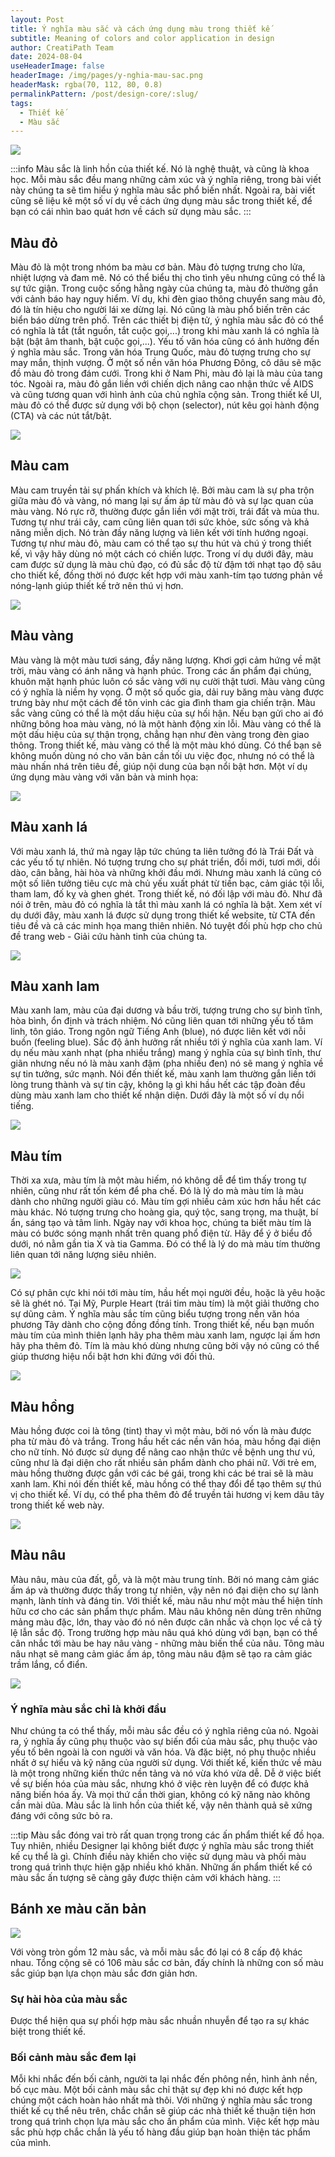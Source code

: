 ```yaml
---
layout: Post
title: Ý nghĩa màu sắc và cách ứng dụng màu trong thiết kế
subtitle: Meaning of colors and color application in design
author: CreatiPath Team
date: 2024-08-04
useHeaderImage: false
headerImage: /img/pages/y-nghia-mau-sac.png
headerMask: rgba(70, 112, 80, 0.8)
permalinkPattern: /post/design-core/:slug/
tags:
  - Thiết kế
  - Màu sắc
---
```


![](../../.vuepress/public/img/pages/y-nghia-mau-sac.png)

:::info
Màu sắc là linh hồn của thiết kế. Nó là nghệ thuật, và cũng là khoa học. Mỗi màu sắc đều mang những cảm xúc và ý nghĩa riêng, trong bài viết này chúng ta sẽ tìm hiểu ý nghĩa màu sắc phổ biến nhất. Ngoài ra, bài viết cũng sẽ liệu kê một số ví dụ về cách ứng dụng màu sắc trong thiết kế, để bạn có cái nhìn bao quát hơn về cách sử dụng màu sắc. 
:::

## Màu đỏ
Màu đỏ là một trong nhóm ba màu cơ bản. Màu đỏ tượng trưng cho lửa, nhiệt lượng và đam mê. Nó có thể biểu thị cho tình yêu nhưng cũng có thể là sự tức giận. Trong cuộc sống hằng ngày của chúng ta, màu đỏ thường gắn với cảnh báo hay nguy hiểm. Ví dụ, khi đèn giao thông chuyển sang màu đỏ, đó là tín hiệu cho người lái xe dừng lại. Nó cũng là màu phổ biến trên các biển báo dừng trên phố. Trên các thiết bị điện tử, ý nghĩa màu sắc đỏ có thể có nghĩa là tắt (tắt nguồn, tắt cuộc gọi,...) trong khi màu xanh lá có nghĩa là bật (bật âm thanh, bật cuộc gọi,...).
Yếu tố văn hóa cũng có ảnh hưởng đến ý nghĩa màu sắc. Trong văn hóa Trung Quốc, màu đỏ tượng trưng cho sự may mắn, thịnh vượng. Ở một số nền văn hóa Phương Đông, cô dâu sẽ mặc đồ màu đỏ trong đám cưới. Trong khi ở Nam Phi, màu đỏ lại là màu của tang tóc. Ngoài ra, màu đỏ gắn liền với chiến dịch nâng cao nhận thức về AIDS và cũng tương quan với hình ảnh của chủ nghĩa cộng sản.
Trong thiết kế UI, màu đỏ có thể được sử dụng với bộ chọn (selector), nút kêu gọi hành động (CTA) và các nút tắt/bật.
 
 ![](../../.vuepress/public/img/in-post/section2/1.png)
 
## Màu cam
Màu cam truyền tải sự phấn khích và khích lệ. Bởi màu cam là sự pha trộn giữa màu đỏ và vàng, nó mang lại sự ấm áp từ màu đỏ và sự lạc quan của màu vàng. Nó rực rỡ, thường được gắn liền với mặt trời, trái đất và mùa thu. Tương tự như trái cây, cam cũng liên quan tới sức khỏe, sức sống và khả năng miễn dịch. Nó tràn đầy năng lượng và liên kết với tính hướng ngoại.
Tương tự như màu đỏ, màu cam có thể tạo sự thu hút và chú ý trong thiết kế, vì vậy hãy dùng nó một cách có chiến lược. Trong ví dụ dưới đây, màu cam được sử dụng là màu chủ đạo, có đủ sắc độ từ đậm tới nhạt tạo độ sâu cho thiết kế, đồng thời nó được kết hợp với màu xanh-tím tạo tương phản về nóng-lạnh giúp thiết kế trở nên thú vị hơn.
 
 
 ![](../../.vuepress/public/img/in-post/section2/2.png)
 
## Màu vàng
Màu vàng là một màu tươi sáng, đầy năng lượng. Khơi gợi cảm hứng về mặt trời, màu vàng có ánh năng và hạnh phúc. Trong các ấn phẩm đại chúng, khuôn mặt hạnh phúc luôn có sắc vàng với nụ cười thật tươi.
Màu vàng cũng có ý nghĩa là niềm hy vọng. Ở một số quốc gia, dải ruy băng màu vàng được trưng bày như một cách để tôn vinh các gia đình tham gia chiến trận. Màu sắc vàng cũng có thể là một dấu hiệu của sự hối hận. Nếu bạn gửi cho ai đó những bông hoa màu vàng, nó là một hành động xin lỗi. Màu vàng có thể là một dấu hiệu của sự thận trọng, chẳng hạn như đèn vàng trong đèn giao thông.
Trong thiết kế, màu vàng có thể là một màu khó dùng. Có thể bạn sẽ không muốn dùng nó cho văn bản cần tối ưu việc đọc, nhưng nó có thể là màu nhấn nhá trên tiêu đề, giúp nội dung của bạn nổi bật hơn. Một ví dụ ứng dụng màu vàng với văn bản và minh họa:
 
 
 ![](../../.vuepress/public/img/in-post/section2/3.png)

## Màu xanh lá
Với màu xanh lá, thứ mà ngay lập tức chúng ta liên tưởng đó là Trái Đất và các yếu tố tự nhiên. Nó tượng trưng cho sự phát triển, đổi mới, tươi mới, dồi dào, cân bằng, hài hòa và những khởi đầu mới. Nhưng màu xanh lá cũng có một số liên tưởng tiêu cực mà chủ yếu xuất phát từ tiền bạc, cảm giác tội lỗi, tham lam, đố kỵ và ghen ghét.
Trong thiết kế, nó đối lập với màu đỏ. Như đã nói ở trên, màu đỏ có nghĩa là tắt thì màu xanh lá có nghĩa là bật. Xem xét ví dụ dưới đây, màu xanh lá được sử dụng trong thiết kế website, từ CTA đến tiêu đề và cả các minh họa mang thiên nhiên. Nó tuyệt đối phù hợp cho chủ đề trang web - Giải cứu hành tinh của chúng ta. 
 
 
 ![](../../.vuepress/public/img/in-post/section2/4.png)

## Màu xanh lam
Màu xanh lam, màu của đại dương và bầu trời, tượng trưng cho sự bình tĩnh, hòa bình, ổn định và trách nhiệm. Nó cũng liên quan tới những yếu tố tâm linh, tôn giáo. Trong ngôn ngữ Tiếng Anh (blue), nó được liên kết với nỗi buồn (feeling blue). Sắc độ ảnh hưởng rất nhiều tới ý nghĩa của xanh lam. Ví dụ nếu màu xanh nhạt (pha nhiều trắng) mang ý nghĩa của sự bình tĩnh, thư giãn nhưng nếu nó là màu xanh đậm (pha nhiều đen) nó sẽ mang ý nghĩa về sự tin tưởng, sức mạnh.
Nói đến thiết kế, màu xanh lam thường gắn liền tới lòng trung thành và sự tin cậy, không lạ gì khi hầu hết các tập đoàn đều dùng màu xanh lam cho thiết kế nhận diện. Dưới đây là một số ví dụ nổi tiếng.
 
 
 ![](../../.vuepress/public/img/in-post/section2/5.png)

## Màu tím
Thời xa xưa, màu tím là một màu hiếm, nó không dễ để tìm thấy trong tự nhiên, cũng như rất tốn kém để pha chế. Đó là lý do mà màu tím là màu dành cho những người giàu có. Màu tím gợi nhiều cảm xúc hơn hầu hết các màu khác. Nó tượng trưng cho hoàng gia, quý tộc, sang trọng, ma thuật, bí ẩn, sáng tạo và tâm linh.
Ngày nay với khoa học, chúng ta biết màu tím là màu có bước sóng mạnh nhất trên quang phổ điện từ. Hãy để ý ở biểu đồ dưới, nó nằm gần tia X và tia Gamma. Đó có thể là lý do mà màu tím thường liên quan tới năng lượng siêu nhiên.


 ![](../../.vuepress/public/img/in-post/section2/6.png)
 
Có sự phân cực khi nói tới màu tím, hầu hết mọi người đều, hoặc là yêu hoặc sẽ là ghét nó. Tại Mỹ, Purple Heart (trái tim màu tím) là một giải thưởng cho sự dũng cảm. Ý nghĩa màu sắc tím cũng biểu tượng trong nền văn hóa phương Tây dành cho cộng đồng đồng tính.
Trong thiết kế, nếu bạn muốn màu tím của mình thiên lạnh hãy pha thêm màu xanh lam, ngược lại ấm hơn hãy pha thêm đỏ. Tím là màu khó dùng nhưng cũng bởi vậy nó cũng có thể giúp thương hiệu nổi bật hơn khi đứng với đối thủ.
 
 
 ![](../../.vuepress/public/img/in-post/section2/7.png)
 
## Màu hồng
Màu hồng được coi là tông (tint) thay vì một màu, bởi nó vốn là màu được pha từ màu đỏ và trắng. Trong hầu hết các nền văn hóa, màu hồng đại diện cho nữ tính. Nó được sử dụng để nâng cao nhận thức về bệnh ung thư vú, cũng như là đại diện cho rất nhiều sản phẩm dành cho phái nữ. Với trẻ em, màu hồng thường được gắn với các bé gái, trong khi các bé trai sẽ là màu xanh lam.
Khi nói đến thiết kế, màu hồng có thể thay đổi để tạo thêm sự thú vị cho thiết kế. Ví dụ, có thể pha thêm đỏ để truyền tải hương vị kem dâu tây trong thiết kế web này.
 
 
 ![](../../.vuepress/public/img/in-post/section2/8.png)
 
## Màu nâu
Màu nâu, màu của đất, gỗ, và là một màu trung tính. Bởi nó mang cảm giác ấm áp và thường được thấy trong tự nhiên, vậy nên nó đại diện cho sự lành mạnh, lành tính và đáng tin.
Với thiết kế, màu nâu như một màu thể hiện tính hữu cơ cho các sản phẩm thực phẩm. Màu nâu không nên dùng trên những mảng màu đặc, lớn, thay vào đó nó nên được cân nhắc và chọn lọc về cả tỷ lệ lẫn sắc độ. Trong trường hợp màu nâu quá khó dùng với bạn, bạn có thể cân nhắc tới màu be hay nâu vàng - những màu biến thể của nâu. Tông màu nâu nhạt sẽ mang cảm giác ấm áp, tông màu nâu đậm sẽ tạo ra cảm giác trầm lắng, cổ điển.
 
 
 ![](../../.vuepress/public/img/in-post/section2/9.png)
 
### Ý nghĩa màu sắc chỉ là khởi đầu
Như chúng ta có thể thấy, mỗi màu sắc đều có ý nghĩa riêng của nó. Ngoài ra, ý nghĩa ấy cũng phụ thuộc vào sự biến đổi của màu sắc, phụ thuộc vào yếu tố bên ngoài là con người và văn hóa. Và đặc biệt, nó phụ thuộc nhiều nhất ở sự hiểu và kỹ năng của người sử dụng. Với thiết kế, kiến thức về màu là một trong những kiến thức nền tảng và nó vừa khó vừa dễ. Dễ ở việc biết về sự biến hóa của màu sắc, nhưng khó ở việc rèn luyện để có được khả năng biến hóa ấy. Và mọi thứ cần thời gian, không có kỹ năng nào không cần mài dũa. Màu sắc là linh hồn của thiết kế, vậy nên thành quả sẽ xứng đáng với công sức bỏ ra.

:::tip
Màu sắc đóng vai trò rất quan trọng trong các ấn phẩm thiết kế đồ họa. Tuy nhiên, nhiều Designer lại không biết được ý nghĩa màu sắc trong thiết kế cụ thể là gì. Chính điều này khiến cho việc sử dụng màu và phối màu trong quá trình thực hiện gặp nhiều khó khăn. Những ấn phẩm thiết kế có màu sắc ấn tượng sẽ càng gây được thiện cảm với khách hàng. 
:::

## Bánh xe màu căn bản


 ![](../../.vuepress/public/img/in-post/section2/10.png)
 
Với vòng tròn gồm 12 màu sắc, và mỗi màu sắc đó lại có 8 cấp độ khác nhau. Tổng cộng sẽ có 106 màu sắc cơ bản, đấy chính là những con số màu sắc giúp bạn lựa chọn màu sắc đơn giản hơn.
### Sự hài hòa của màu sắc
Được thể hiện qua sự phối hợp màu sắc nhuần nhuyễn để tạo ra sự khác biệt trong thiết kế.
### Bối cảnh màu sắc đem lại
Mỗi khi nhắc đến bối cảnh, người ta lại nhắc đến phông nền, hình ảnh nền, bố cục màu. Một bối cảnh màu sắc chỉ thật sự đẹp khi nó được kết hợp chúng một cách hoàn hảo nhất mà thôi.
Với những ý nghĩa màu sắc trong thiết kế cụ thể nêu trên, chắc chắn sẽ giúp các nhà thiết kế thuận tiện hơn trong quá trình chọn lựa màu sắc cho ấn phẩm của mình. Việc kết hợp màu sắc phù hợp chắc chắn là yếu tố hàng đầu giúp bạn hoàn thiện tác phẩm của mình.

